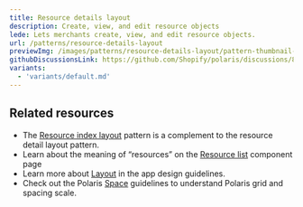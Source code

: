 ```yaml
---
title: Resource details layout
description: Create, view, and edit resource objects
lede: Lets merchants create, view, and edit resource objects.
url: /patterns/resource-details-layout
previewImg: /images/patterns/resource-details-layout/pattern-thumbnail-resource-details.png
githubDiscussionsLink: https://github.com/Shopify/polaris/discussions/8216
variants:
  - 'variants/default.md'
---
```


<Variants patternData={data} />

<Stack gap="4">

## Related resources

- The [Resource index layout](/patterns/resource-index-layout) pattern is a complement to the resource detail layout pattern.
- Learn about the meaning of “resources” on the [Resource list](/components/lists/resource-list) component page
- Learn more about [Layout](https://shopify.dev/apps/design-guidelines/layout) in the app design guidelines.
- Check out the Polaris [Space](/design/space) guidelines to understand Polaris grid and spacing scale.

</Stack>

